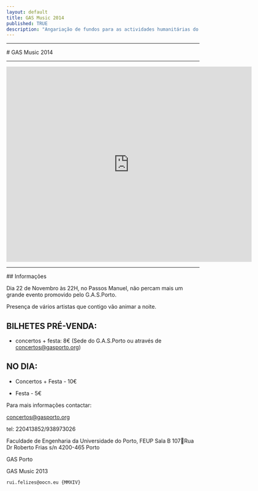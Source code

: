 ```yaml
---
layout: default
title: GAS Music 2014
published: TRUE
description: "Angariação de fundos para as actividades humanitárias do GAS Porto"
---
```

<!--2014-11-6-gas-music-2014.md-->
<hr>
# GAS Music 2014
<hr>
<iframe src="https://docs.google.com/a/oocn.eu/presentation/d/1WVYtxKtwbsfPMEligl_rz5UNYLxPi29DJ_ib-CCBZ3c/embed?start=true&loop=true&delayms=5000" frameborder="0" width="640" height="509" allowfullscreen="true" mozallowfullscreen="true" webkitallowfullscreen="true"></iframe>
<hr>
## Informações

Dia 22 de Novembro às 22H, no Passos Manuel, não percam mais um grande evento promovido pelo G.A.S.Porto.

Presença de vários artistas que contigo vão animar a noite.

## BILHETES PRÉ-VENDA:

- concertos + festa: 8€ (Sede do G.A.S.Porto ou através de concertos@gasporto.org)

## NO DIA:

- Concertos + Festa - 10€

- Festa - 5€

Para mais informações contactar:

concertos@gasporto.org

tel: 220413852/938973026

Faculdade de Engenharia da Universidade do Porto, FEUP Sala B 107Rua Dr Roberto Frias s/n 4200-465 Porto

GAS Porto

GAS Music 2013












































```
rui.felizes@oocn.eu {MMXIV}
```

